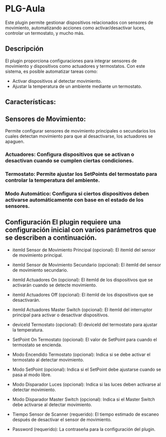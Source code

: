 # PLG-Aula
Este plugin permite gestionar dispositivos relacionados con sensores de movimiento, automatizando acciones como activar/desactivar luces, controlar un termostato, y mucho más.

## Descripción 
El plugin proporciona configuraciones para integrar sensores de movimiento y dispositivos como actuadores y termostatos. Con este sistema, es posible automatizar tareas como:
- Activar dispositivos al detectar movimiento.
- Ajustar la temperatura de un ambiente mediante un termostato.

## Características:
## Sensores de Movimiento:
Permite configurar sensores de movimiento principales o secundarios los cuales detectan movimiento para que al desactivarse, los actuadores se apaguen. 
### Actuadores: Configura dispositivos que se activan o desactivan cuando se cumplen ciertas condiciones. 
### Termostato: Permite ajustar los SetPoints del termostato para controlar la temperatura del ambiente. 
### Modo Automático: Configura si ciertos dispositivos deben activarse automáticamente con base en el estado de los sensores. 

## Configuración El plugin requiere una configuración inicial con varios parámetros que se describen a continuación.
- itemId Sensor de Movimiento Principal (opcional): El itemId del sensor de movimiento principal. 
- itemId Sensor de Movimiento Secundario (opcional): El itemId del sensor de movimiento secundario. 
- itemId Actuadores On (opcional): El itemId de los dispositivos que se activarán cuando se detecte movimiento. 
- itemId Actuadores Off (opcional): El itemId de los dispositivos que se desactivarán. 
- itemId Actuadores Master Switch (opcional): El itemId del interruptor principal para activar o desactivar dispositivos.

- deviceId Termostato (opcional): El deviceId del termostato para ajustar la temperatura. 
- SetPoint On Termostato (opcional): El valor de SetPoint para cuando el termostato se encienda.
- Modo Encendido Termostato (opcional): Indica si se debe activar el termostato al detectar movimiento. 
- Modo SetPoint (opcional): Indica si el SetPoint debe ajustarse cuando se pasa al modo libre. 
- Modo Disparador Luces (opcional): Indica si las luces deben activarse al detectar movimiento. 
- Modo Disparador Master Switch (opcional): Indica si el Master Switch debe activarse al detectar movimiento. 
- Tiempo Sensor de Scanner (requerido): El tiempo estimado de escaneo después de desactivar el sensor de movimiento.

- Password (requerido): La contraseña para la configuración del plugin.
